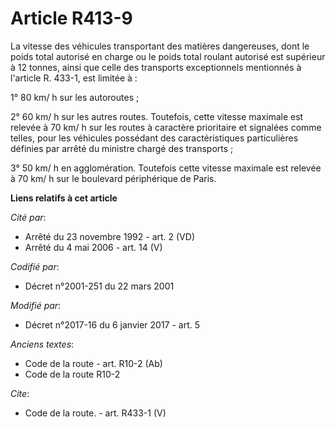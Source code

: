 # Article R413-9

La vitesse des véhicules transportant des matières dangereuses, dont le poids total autorisé en charge ou le poids total
roulant autorisé est supérieur à 12 tonnes, ainsi que celle des transports exceptionnels mentionnés à l'article R. 433-1, est
limitée à : 

1° 80 km/ h sur les autoroutes ; 

2° 60 km/ h sur les autres routes. Toutefois, cette vitesse maximale est relevée à 70 km/ h sur les routes à caractère
prioritaire et signalées comme telles, pour les véhicules possédant des caractéristiques particulières définies par arrêté du
ministre chargé des transports ; 

3° 50 km/ h en agglomération. Toutefois cette vitesse maximale est relevée à 70 km/ h sur le boulevard périphérique de Paris.

**Liens relatifs à cet article**

_Cité par_:

  - Arrêté du 23 novembre 1992 - art. 2 (VD)
  - Arrêté du 4 mai 2006 - art. 14 (V)

_Codifié par_:

  - Décret n°2001-251 du 22 mars 2001

_Modifié par_:

  - Décret n°2017-16 du 6 janvier 2017 - art. 5

_Anciens textes_:

  - Code de la route - art. R10-2 (Ab)
  - Code de la route R10-2

_Cite_:

  - Code de la route. - art. R433-1 (V)
